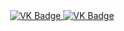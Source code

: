 <div id="badges" align ="center">
  <a href= https://vk.com/ninel738">
    <img src = "https://img.shields.io/badge/VK-blue?style-for-the-badge&logo=VK&logoColor=white" alt="VK Badge"/>
  </a>
  
<a href= "https://mail.google.com/mail/u/1/#inbox"> 
    <img src = "https://img.shields.io/badge/EMAIL-red?style-for-the-badge&logo=Gmail&logoColor=white" alt="VK Badge"/> 
  </a>
</div>

<div id="viewprof" align="center" >
  <img scr="https://komarev.com/ghpvc/?username=Nina Klimchenko&style=flat-square&color=blue" alt=""/>
</div>
